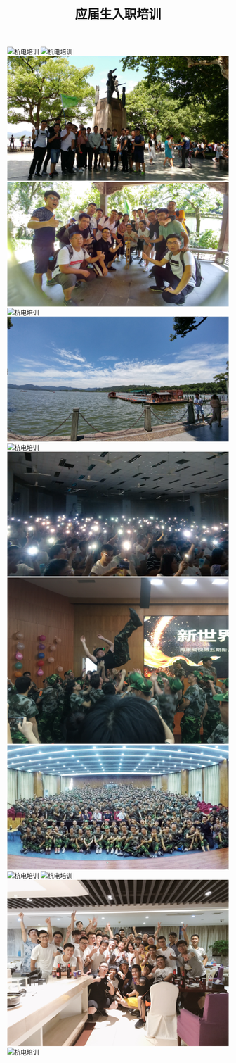 ﻿---
layout: post
title: 应届生入职培训
category: 生活
description: 职业化第一步
---

![杭电培训](/images/2018-07-21-entry-training/1.jpg)
![杭电培训](/images/2018-07-21-entry-training/2.jpg)
![杭电培训](/images/2018-07-21-entry-training/3.jpg)
![杭电培训](/images/2018-07-21-entry-training/4.jpg)
![杭电培训](/images/2018-07-21-entry-training/5.jpg)
![杭电培训](/images/2018-07-21-entry-training/6.jpg)
![杭电培训](/images/2018-07-21-entry-training/7.jpg)
![杭电培训](/images/2018-07-21-entry-training/8.jpg)
![杭电培训](/images/2018-07-21-entry-training/9.jpg)
![杭电培训](/images/2018-07-21-entry-training/10.jpg)
![杭电培训](/images/2018-07-21-entry-training/11.jpg)
![杭电培训](/images/2018-07-21-entry-training/12.jpg)
![杭电培训](/images/2018-07-21-entry-training/13.jpg)
![杭电培训](/images/2018-07-21-entry-training/14.jpg)
